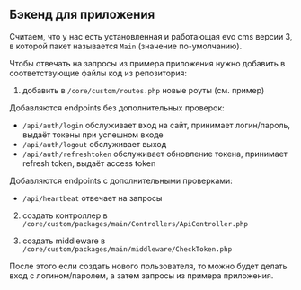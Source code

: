 ## Бэкенд для приложения

Считаем, что у нас есть установленная и работающая evo cms версии 3, в которой пакет называется `Main` (значение по-умолчанию).

Чтобы отвечать на запросы из примера приложения нужно добавить в соответствующие файлы код из репозитория:

1. добавить в `/core/custom/routes.php` новые роуты (см. пример)

Добавляются endpoints без дополнительных проверок:

- `/api/auth/login` обслуживает вход на сайт, принимает логин/пароль, выдаёт токены при успешном входе
- `/api/auth/logout` обслуживает выход
- `/api/auth/refreshtoken` обслуживает обновление токена, принимает refresh token, выдаёт access token

Добавляются endpoints с дополнительными проверками:

- `/api/heartbeat` отвечает на запросы

2. создать контроллер в `/core/custom/packages/main/Controllers/ApiController.php`

3. создать middleware в `/core/custom/packages/main/middleware/CheckToken.php`

После этого если создать нового пользователя, то можно будет делать вход с логином/паролем, а затем запросы из примера приложения.
